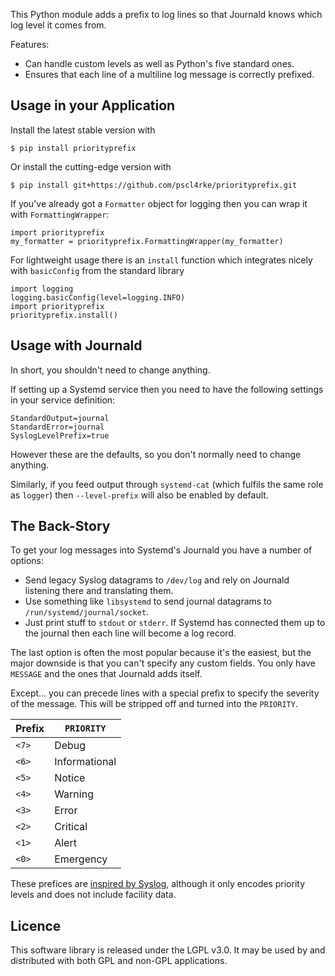 
This Python module adds a prefix to log lines so that Journald
knows which log level it comes from.

Features:

* Can handle custom levels as well as Python's five standard ones.
* Ensures that each line of a multiline log message is correctly prefixed.

## Usage in your Application

Install the latest stable version with

    $ pip install priorityprefix

Or install the cutting-edge version with

    $ pip install git+https://github.com/pscl4rke/priorityprefix.git

If you've already got a `Formatter` object for logging then you
can wrap it with `FormattingWrapper`:

    import priorityprefix
    my_formatter = priorityprefix.FormattingWrapper(my_formatter)

For lightweight usage there is an `install` function which integrates
nicely with `basicConfig` from the standard library

    import logging
    logging.basicConfig(level=logging.INFO)
    import priorityprefix
    priorityprefix.install()

## Usage with Journald

In short, you shouldn't need to change anything.

If setting up a Systemd service then you need to have the following
settings in your service definition:

    StandardOutput=journal
    StandardError=journal
    SyslogLevelPrefix=true

However these are the defaults,
so you don't normally need to change anything.

Similarly,
if you feed output through `systemd-cat`
(which fulfils the same role as `logger`)
then `--level-prefix` will also be enabled by default.

## The Back-Story

To get your log messages into Systemd's Journald you have a number of options:

* Send legacy Syslog datagrams to `/dev/log` and rely on Journald listening there
and translating them.
* Use something like `libsystemd` to send journal datagrams to `/run/systemd/journal/socket`.
* Just print stuff to `stdout` or `stderr`.  If Systemd has connected them up to the journal then each line will become a log record.

The last option is often the most popular because it's the easiest,
but the major downside is that you can't specify any custom fields.
You only have `MESSAGE` and the ones that Journald adds itself.

Except... you can precede lines with a special prefix to specify
the severity of the message.
This will be stripped off and turned into the `PRIORITY`.

| Prefix    | `PRIORITY`    |
|-----------|---------------|
| `<7>`     | Debug         |
| `<6>`     | Informational |
| `<5>`     | Notice        |
| `<4>`     | Warning       |
| `<3>`     | Error         |
| `<2>`     | Critical      |
| `<1>`     | Alert         |
| `<0>`     | Emergency     |

These prefices are
[inspired by Syslog](https://datatracker.ietf.org/doc/html/rfc5424#section-6.2.1),
although it only encodes priority levels and does not include facility data.

## Licence

This software library is released under the LGPL v3.0.
It may be used by and distributed with both GPL and non-GPL applications.
